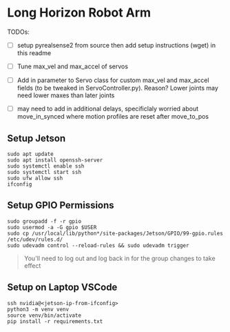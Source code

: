 # Long Horizon Robot Arm

TODOs:
- [ ] setup pyrealsense2 from source then add setup instructions (wget) in this readme
- [ ] Tune max_vel and max_accel of servos
- [ ] Add in parameter to Servo class for custom max_vel and max_accel fields (to be tweaked in ServoController.py). Reason? Lower joints may need lower maxes than later joints
- [ ] may need to add in additional delays, specificlaly worried about move_in_synced where motion profiles are reset after move_to_pos


## Setup Jetson
```
sudo apt update
sudo apt install openssh-server
sudo systemctl enable ssh
sudo systemctl start ssh
sudo ufw allow ssh
ifconfig
```

## Setup GPIO Permissions
```
sudo groupadd -f -r gpio
sudo usermod -a -G gpio $USER
sudo cp /usr/local/lib/python*/site-packages/Jetson/GPIO/99-gpio.rules /etc/udev/rules.d/
sudo udevadm control --reload-rules && sudo udevadm trigger
```
> You'll need to log out and log back in for the group changes to take effect

## Setup on Laptop VSCode
```
ssh nvidia@<jetson-ip-from-ifconfig>
python3 -m venv venv
source venv/bin/activate
pip install -r requirements.txt
```